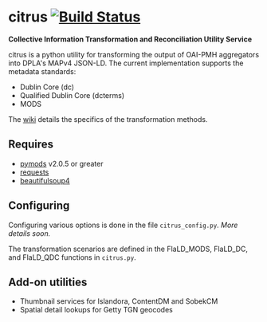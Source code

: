 # citrus [![Build Status](https://travis-ci.org/mrmiguez/citrus.svg?branch=master)](https://travis-ci.org/mrmiguez/citrus)
**Collective Information Transformation and Reconciliation Utility Service**

citrus is a python utility for transforming the output of OAI-PMH aggregators into DPLA's MAPv4 JSON-LD. 
The current implementation supports the metadata standards:
* Dublin Core (dc)
* Qualified Dublin Core (dcterms)
* MODS

The [wiki](https://github.com/mrmiguez/citrus/wiki) details the specifics of the transformation methods.

## Requires

* [pymods](https://github.com/mrmiguez/pymods) v2.0.5 or greater
* [requests](http://docs.python-requests.org)
* [beautifulsoup4](https://www.crummy.com/software/BeautifulSoup/)

## Configuring

Configuring various options is done in the file `citrus_config.py`. _More details soon._

The transformation scenarios are defined in the FlaLD_MODS, FlaLD_DC, and FlaLD_QDC functions in `citrus.py`. 

## Add-on utilities
* Thumbnail services for Islandora, ContentDM and SobekCM
* Spatial detail lookups for Getty TGN geocodes

